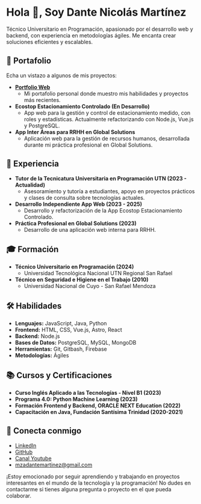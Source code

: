# Hola 👋, Soy Dante Nicolás Martínez

Técnico Universitario en Programación, apasionado por el desarrollo web y backend, con experiencia en metodologías ágiles. Me encanta crear soluciones eficientes y escalables.

## 🚀 Portafolio

Echa un vistazo a algunos de mis proyectos:

*   **[Portfolio Web](https://portfolio-dante-martinez.netlify.app/)**
    *   Mi portafolio personal donde muestro mis habilidades y proyectos más recientes.
*   **Ecostop Estacionamiento Controlado (En Desarrollo)**
    *   App web para la gestión y control de estacionamiento medido, con roles y estadísticas. Actualmente refactorizando con Node.js, Vue.js y PostgreSQL.
*   **App Inter Áreas para RRHH en Global Solutions**
    *   Aplicación web para la gestión de recursos humanos, desarrollada durante mi práctica profesional en Global Solutions.

## 💼 Experiencia

*   **Tutor de la Tecnicatura Universitaria en Programación UTN (2023 - Actualidad)**
    *   Asesoramiento y tutoría a estudiantes, apoyo en proyectos prácticos y clases de consulta sobre tecnologías actuales.
*   **Desarrollo Independiente App Web (2023 - 2025)**
    *   Desarrollo y refactorización de la App Ecostop Estacionamiento Controlado.
*   **Práctica Profesional en Global Solutions (2023)**
    *   Desarrollo de una aplicación web interna para RRHH.

## 🎓 Formación

*   **Técnico Universitario en Programación (2024)**
    *   Universidad Tecnológica Nacional UTN Regional San Rafael
*   **Técnico en Seguridad e Higiene en el Trabajo (2010)**
    *   Universidad Nacional de Cuyo - San Rafael Mendoza

## 🛠️ Habilidades

*   **Lenguajes:** JavaScript, Java, Python
*   **Frontend:** HTML, CSS, Vue.js, Astro, React
*   **Backend:** Node.js
*   **Bases de Datos:** PostgreSQL, MySQL, MongoDB
*   **Herramientas:** Git, Gitbash, Firebase
*   **Metodologías:** Ágiles

## 📚 Cursos y Certificaciones

*   **Curso Inglés Aplicado a las Tecnologías - Nivel B1 (2023)**
*   **Programa 4.0: Python Machine Learning (2023)**
*   **Formación Frontend y Backend, ORACLE NEXT Education (2022)**
*   **Capacitación en Java, Fundación Santísima Trinidad (2020-2021)**

## 🔗 Conecta conmigo

*   [LinkedIn](www.linkedin.com/in/dantemartínez)
*   [GitHub](https://github.com/mzadante)
*   [Canal Youtube](https://www.youtube.com/@NicoCode-qt9ur)
*   mzadantemartinez@gmail.com

¡Estoy emocionado por seguir aprendiendo y trabajando en proyectos interesantes en el mundo de la tecnología y la programación! No dudes en contactarme si tienes alguna pregunta o proyecto en el que pueda colaborar.
